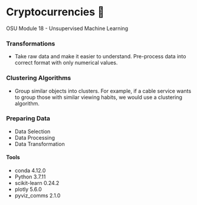 # Cryptocurrencies :money_with_wings:
OSU Module 18 - Unsupervised Machine Learning

### Transformations
  * Take raw data and make it easier to understand.  Pre-process data into correct format with only numerical values.

### Clustering Algorithms
  * Group similar objects into clusters. For example, if a cable service wants to group those with similar viewing habits, we would use a clustering algorithm.


### Preparing Data
  - Data Selection
  - Data Processing
  - Data Transformation


#### Tools
  * conda 4.12.0
  * Python 3.7.11
  * scikit-learn 0.24.2
  * plotly 5.6.0
  * pyviz_comms 2.1.0
